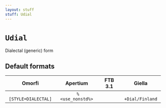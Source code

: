 ```yaml
---
layout: stuff
stuff: Udial
---
```

# ` Udial `

Dialectal (generic) form

## Default formats
| Omorfi | Apertium | FTB 3.1 | Giella |
|:------:|:--------:|:-------:|:------:|
| ` [STYLE=DIALECTAL]` | ` %<use_nonstd%>` | ` ` | ` +Dial/Finland`  |
